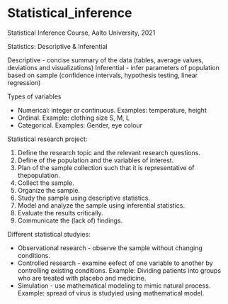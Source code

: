 # Statistical_inference
Statistical Inference Course, Aalto University, 2021 



Statistics: Descriptive & Inferential

Descriptive - concise summary of the data (tables, average values, deviations and visualizations)
Inferential - infer parameters of population based on sample (confidence intervals, hypothesis testing, linear regression)

Types of variables

- Numerical: integer or continuous. Examples: temperature, height
- Ordinal. Example: clothing size S, M, L
- Categorical. Examples: Gender, eye colour 


Statistical research project:
1.  Define the research topic and the relevant research questions.
2.  Define of the population and the variables of interest.
3.  Plan of the sample collection such that it is representative of thepopulation.
4.  Collect the sample.
5.  Organize the sample.
6.  Study the sample using descriptive statistics.
7.  Model and analyze the sample using inferential statistics.
8.  Evaluate the results critically.
9.  Communicate the (lack of) findings.

Different statistical studyies:
* Observational research - observe the sample without changing conditions.
* Controlled research - examine eefect of one variable to another by controlling existing conditions. Example: Dividing patients into groups who are treated with placebo and medicine. 
* Simulation - use mathematical modeling to mimic natural process. Example: spread of virus is studyied using mathematical model.

